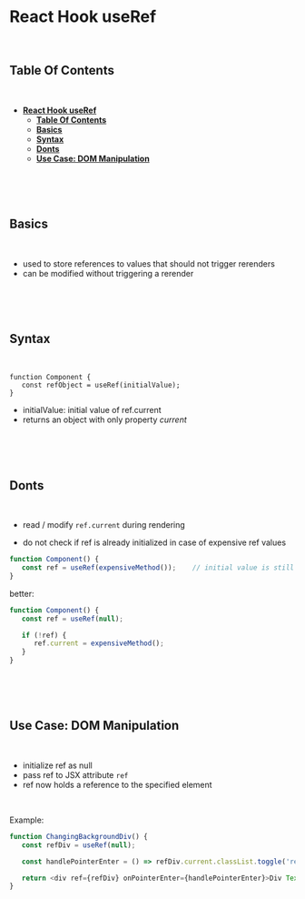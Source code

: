 # **React Hook useRef**
<br>

## **Table Of Contents**
<br>

- [**React Hook useRef**](#react-hook-useref)
  - [**Table Of Contents**](#table-of-contents)
  - [**Basics**](#basics)
  - [**Syntax**](#syntax)
  - [**Donts**](#donts)
  - [**Use Case: DOM Manipulation**](#use-case-dom-manipulation)

<br>
<br>
<br>

## **Basics**
<br>

- used to store references to values that should not trigger rerenders
- can be modified without triggering a rerender

<br>
<br>
<br>

## **Syntax**
<br>

```
function Component {
   const refObject = useRef(initialValue);
}
```

- initialValue: initial value of ref.current
- returns an object with only property *current*

<br>
<br>
<br>

## **Donts**
<br>

- read / modify `ref.current` during rendering
  
- do not check if ref is already initialized in case of expensive ref values

```javascript
function Component() {
   const ref = useRef(expensiveMethod());    // initial value is still computed on rerenders, but ignored
}
```

better:

```javascript
function Component() {
   const ref = useRef(null);

   if (!ref) {
      ref.current = expensiveMethod();
   }
}
```



<br>
<br>
<br>

## **Use Case: DOM Manipulation**
<br>

- initialize ref as null
- pass ref to JSX attribute `ref`
- ref now holds a reference to the specified element

<br>

Example:

```javascript
function ChangingBackgroundDiv() {
   const refDiv = useRef(null);

   const handlePointerEnter = () => refDiv.current.classList.toggle('red-background');

   return <div ref={refDiv} onPointerEnter={handlePointerEnter}>Div Text</div>;
}
```
